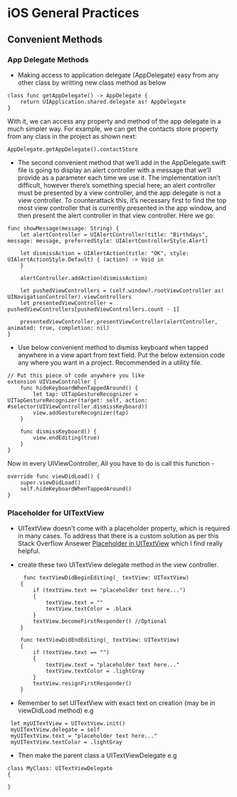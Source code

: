# iOS General Practices


## Convenient Methods

### App Delegate Methods

 - Making access to application delegate (AppDelegate) easy from any other class by writting new class method as below 

````
class func getAppDelegate() -> AppDelegate {
	return UIApplication.shared.delegate as! AppDelegate
}

````

With it, we can access any property and method of the app delegate in a much simpler way. For example, we can get the contacts store property from any class in the project as shown next:

````
AppDelegate.getAppDelegate().contactStore
````
 
 - The second convenient method that we’ll add in the AppDelegate.swift file is going to display an alert controller with a message that we’ll provide as a parameter each time we use it. The implementation isn’t difficult, however there’s something special here; an alert controller must be presented by a view controller, and the app delegate is not a view controller. To counterattack this, it’s necessary first to find the top most view controller that is currently presented in the app window, and then present the alert controller in that view controller. Here we go:

````
func showMessage(message: String) {
    let alertController = UIAlertController(title: "Birthdays", message: message, preferredStyle: UIAlertControllerStyle.Alert)
 
    let dismissAction = UIAlertAction(title: "OK", style: UIAlertActionStyle.Default) { (action) -> Void in
    }
 
    alertController.addAction(dismissAction)
 
    let pushedViewControllers = (self.window?.rootViewController as! UINavigationController).viewControllers
    let presentedViewController = pushedViewControllers[pushedViewControllers.count - 1]
 
    presentedViewController.presentViewController(alertController, animated: true, completion: nil)
}
````

 - Use below convenient method to dismiss keyboard when tapped anywhere in a view apart from text field. Put the below extension code any where you want in a project. Recommended in a utility file.

````
// Put this piece of code anywhere you like
extension UIViewController {
    func hideKeyboardWhenTappedAround() {
        let tap: UITapGestureRecognizer = UITapGestureRecognizer(target: self, action: #selector(UIViewController.dismissKeyboard))
        view.addGestureRecognizer(tap)
    }

    func dismissKeyboard() {
        view.endEditing(true)
    }
}
````

Now in every UIViewController, All you have to do is call this function -

````
override func viewDidLoad() {
    super.viewDidLoad()
    self.hideKeyboardWhenTappedAround() 
}
````

### Placeholder for UITextView
 - UITextView doesn't come with a placeholder property, which is required in many cases. To address that there is a custom solution as per this Stack Overflow Ansewer [Placeholder in UITextView](https://stackoverflow.com/questions/1328638/placeholder-in-uitextview) which I find really helpful.

 - create these two UITextView delegate method in the view controller.

````
     func textViewDidBeginEditing(_ textView: UITextView) 
    {
        if (textView.text == "placeholder text here...")
        {
            textView.text = ""
            textView.textColor = .black
        }
        textView.becomeFirstResponder() //Optional
    }

    func textViewDidEndEditing(_ textView: UITextView)
    {
        if (textView.text == "")
        {
            textView.text = "placeholder text here..."
            textView.textColor = .lightGray
        }
        textView.resignFirstResponder()
    }
````

 - Remember to set UITextView with exact text on creation (may be in viewDidLoad method) e.g
````
 let myUITextView = UITextView.init()
 myUITextView.delegate = self
 myUITextView.text = "placeholder text here..."
 myUITextView.textColor = .lightGray
````

 - Then make the parent class a UITextViewDelegate e.g
````
class MyClass: UITextViewDelegate
{

}
````



